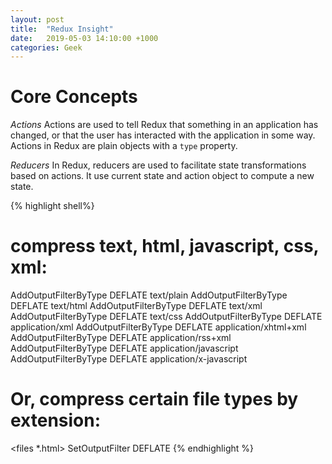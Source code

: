 ```yaml
---
layout: post
title:  "Redux Insight"
date:   2019-05-03 14:10:00 +1000
categories: Geek
---
```


Core Concepts
==============

*Actions*
Actions are used to tell Redux that something in an application has changed, or that the user has interacted with the application in some way. Actions in Redux are plain objects with a `type` property.

*Reducers*
In Redux, reducers are used to facilitate state transformations based on actions. It use current state and action object to compute a new state.

{% highlight shell%}
# compress text, html, javascript, css, xml:
AddOutputFilterByType DEFLATE text/plain
AddOutputFilterByType DEFLATE text/html
AddOutputFilterByType DEFLATE text/xml
AddOutputFilterByType DEFLATE text/css
AddOutputFilterByType DEFLATE application/xml
AddOutputFilterByType DEFLATE application/xhtml+xml
AddOutputFilterByType DEFLATE application/rss+xml
AddOutputFilterByType DEFLATE application/javascript
AddOutputFilterByType DEFLATE application/x-javascript

# Or, compress certain file types by extension:
<files *.html>
SetOutputFilter DEFLATE
</files>
{% endhighlight %}
